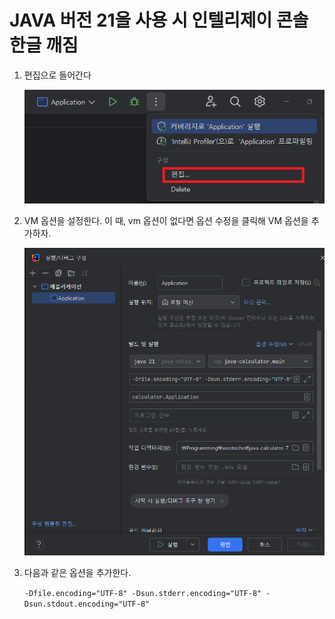 # JAVA 버전 21을 사용 시 인텔리제이 콘솔 한글 깨짐
1. 편집으로 들어간다

    ![편집](image.png)


2. VM 옵션을 설정한다. 이 때, vm 옵션이 없다면 옵션 수정을 클릭해 VM 옵션을 추가하자.

    ![alt text](image-1.png)

3. 다음과 같은 옵션을 추가한다.
    
    `-Dfile.encoding="UTF-8" -Dsun.stderr.encoding="UTF-8" -Dsun.stdout.encoding="UTF-8"`
